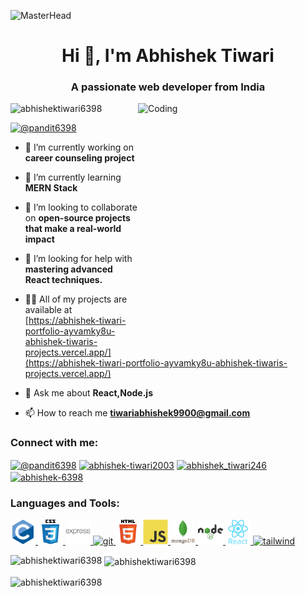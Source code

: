 ![MasterHead](https://user-images.githubusercontent.com/10498744/210012254-234538ff-d198-48aa-8964-37e6fd45d227.gif)

<h1 align="center">Hi 👋, I'm Abhishek Tiwari</h1>
<h3 align="center">A passionate web developer from India</h3>
 <img align="right" height="400px" width="300px" alt="Coding" src="https://media.licdn.com/dms/image/D4D12AQHGG4J6b6OmyQ/article-cover_image-shrink_720_1280/0/1709674937953?e=2147483647&v=beta&t=D46aQMTStnlCf7s6GPq67PFXzmWSTtPoQRtH60tacuo"  />

<p align="left" > <img src="https://komarev.com/ghpvc/?username=abhishektiwari6398&label=Profile%20views&color=0e75b6&style=flat" alt="abhishektiwari6398" /> </p>

<p align="left"> <a href="https://twitter.com/@pandit6398" target="blank"><img src="https://img.shields.io/twitter/follow/pandit6398?logo=twitter&style=for-the-badge" alt="@pandit6398" /></a> </p>

- 🔭 I’m currently working on **career counseling project**

- 🌱 I’m currently learning **MERN Stack**

- 👯 I’m looking to collaborate on **open-source projects that make a real-world impact**

- 🤝 I’m looking for help with **mastering advanced React techniques.**

- 👨‍💻 All of my projects are available at [https://abhishek-tiwari-portfolio-ayvamky8u-abhishek-tiwaris-projects.vercel.app/](https://abhishek-tiwari-portfolio-ayvamky8u-abhishek-tiwaris-projects.vercel.app/)

- 💬 Ask me about **React,Node.js**

- 📫 How to reach me **tiwariabhishek9900@gmail.com**

<h3 align="left">Connect with me:</h3>
<p align="left">
<a href="https://twitter.com/@pandit6398" target="blank"><img align="center" src="https://raw.githubusercontent.com/rahuldkjain/github-profile-readme-generator/master/src/images/icons/Social/twitter.svg" alt="@pandit6398" height="30" width="40" /></a>
<a href="https://linkedin.com/in/abhishek-tiwari2003" target="blank"><img align="center" src="https://raw.githubusercontent.com/rahuldkjain/github-profile-readme-generator/master/src/images/icons/Social/linked-in-alt.svg" alt="abhishek-tiwari2003" height="30" width="40" /></a>
<a href="https://instagram.com/abhishek_tiwari246" target="blank"><img align="center" src="https://raw.githubusercontent.com/rahuldkjain/github-profile-readme-generator/master/src/images/icons/Social/instagram.svg" alt="abhishek_tiwari246" height="30" width="40" /></a>
<a href="https://www.leetcode.com/abhishek-6398" target="blank"><img align="center" src="https://raw.githubusercontent.com/rahuldkjain/github-profile-readme-generator/master/src/images/icons/Social/leet-code.svg" alt="abhishek-6398" height="30" width="40" /></a>
</p>

<h3 align="left">Languages and Tools:</h3>
<p align="left"> <a href="https://www.cprogramming.com/" target="_blank" rel="noreferrer"> <img src="https://raw.githubusercontent.com/devicons/devicon/master/icons/c/c-original.svg" alt="c" width="40" height="40"/> </a> <a href="https://www.w3schools.com/css/" target="_blank" rel="noreferrer"> <img src="https://raw.githubusercontent.com/devicons/devicon/master/icons/css3/css3-original-wordmark.svg" alt="css3" width="40" height="40"/> </a> <a href="https://expressjs.com" target="_blank" rel="noreferrer"> <img src="https://raw.githubusercontent.com/devicons/devicon/master/icons/express/express-original-wordmark.svg" alt="express" width="40" height="40"/> </a> <a href="https://git-scm.com/" target="_blank" rel="noreferrer"> <img src="https://www.vectorlogo.zone/logos/git-scm/git-scm-icon.svg" alt="git" width="40" height="40"/> </a> <a href="https://www.w3.org/html/" target="_blank" rel="noreferrer"> <img src="https://raw.githubusercontent.com/devicons/devicon/master/icons/html5/html5-original-wordmark.svg" alt="html5" width="40" height="40"/> </a> <a href="https://developer.mozilla.org/en-US/docs/Web/JavaScript" target="_blank" rel="noreferrer"> <img src="https://raw.githubusercontent.com/devicons/devicon/master/icons/javascript/javascript-original.svg" alt="javascript" width="40" height="40"/> </a> <a href="https://www.mongodb.com/" target="_blank" rel="noreferrer"> <img src="https://raw.githubusercontent.com/devicons/devicon/master/icons/mongodb/mongodb-original-wordmark.svg" alt="mongodb" width="40" height="40"/> </a> <a href="https://nodejs.org" target="_blank" rel="noreferrer"> <img src="https://raw.githubusercontent.com/devicons/devicon/master/icons/nodejs/nodejs-original-wordmark.svg" alt="nodejs" width="40" height="40"/> </a> <a href="https://reactjs.org/" target="_blank" rel="noreferrer"> <img src="https://raw.githubusercontent.com/devicons/devicon/master/icons/react/react-original-wordmark.svg" alt="react" width="40" height="40"/> </a> <a href="https://tailwindcss.com/" target="_blank" rel="noreferrer"> <img src="https://www.vectorlogo.zone/logos/tailwindcss/tailwindcss-icon.svg" alt="tailwind" width="40" height="40"/> </a> </p>

<p><img align="left" src="https://github-readme-stats.vercel.app/api/top-langs?username=abhishektiwari6398&show_icons=true&locale=en&layout=compact" alt="abhishektiwari6398" /></p>

<p>&nbsp;<img align="center" src="https://github-readme-stats.vercel.app/api?username=abhishektiwari6398&show_icons=true&locale=en" alt="abhishektiwari6398" /></p>

<p><img align="center" src="https://github-readme-streak-stats.herokuapp.com/?user=abhishektiwari6398&" alt="abhishektiwari6398" /></p>
